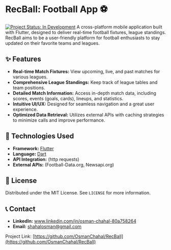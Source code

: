 # RecBall: Football App ⚽

[![Project Status: In Development](https://img.shields.io/badge/Status-In%20Development-blue.svg)](https://github.com/OsmanChahal/rec_ball) A cross-platform mobile application built with Flutter, designed to deliver real-time football fixtures, league standings. RecBall aims to be a user-friendly platform for football enthusiasts to stay updated on their favorite teams and leagues.

## ✨ Features

* **Real-time Match Fixtures:** View upcoming, live, and past matches for various leagues.
* **Comprehensive League Standings:** Keep track of league tables and team positions.
* **Detailed Match Information:** Access in-depth match data, including scores, events (goals, cards), lineups, and statistics.
* **Intuitive UI/UX:** Designed for seamless navigation and a great user experience.
* **Optimized Data Retrieval:** Utilizes external APIs with caching strategies to minimize calls and improve performance.


## 🚀 Technologies Used

* **Framework:** [Flutter](https://flutter.dev/)
* **Language:** [Dart](https://dart.dev/)
* **API Integration:** (http requests)
* **External APIs:** (Football-Data.org, Newsapi.org)


## 📄 License

Distributed under the MIT License. See `LICENSE` for more information.

## 📞 Contact

* **LinkedIn:** www.linkedin.com/in/osman-chahal-80a758264
* **Email:** shahalosman@gmail.com

Project Link: [https://github.com/OsmanChahal/RecBall](https://github.com/OsmanChahal/RecBall)

